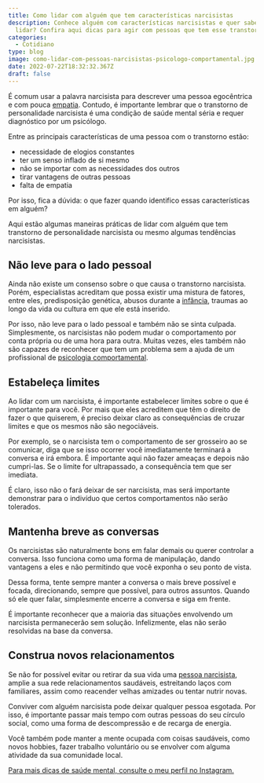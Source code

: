 ```yaml
---
title: Como lidar com alguém que tem características narcisistas
description: Conhece alguém com características narcisistas e quer saber como
  lidar? Confira aqui dicas para agir com pessoas que tem esse transtorno.
categories:
  - Cotidiano
type: blog
image: como-lidar-com-pessoas-narcisistas-psicologo-comportamental.jpg
date: 2022-07-22T18:32:32.367Z
draft: false
---
```


É comum usar a palavra narcisista para descrever uma pessoa egocêntrica e com pouca [empatia](https://yuribusin.com.br/empatia-voce-sabe-lidar-com-a-diversidade/). Contudo, é importante lembrar que o transtorno de personalidade narcisista é uma condição de saúde mental séria e requer diagnóstico por um psicólogo.

Entre as principais características de uma pessoa com o transtorno estão:

- necessidade de elogios constantes
- ter um senso inflado de si mesmo
- não se importar com as necessidades dos outros
- tirar vantagens de outras pessoas
- falta de empatia

Por isso, fica a dúvida: o que fazer quando identifico essas características em alguém?

Aqui estão algumas maneiras práticas de lidar com alguém que tem transtorno de personalidade narcisista ou mesmo algumas tendências narcisistas.

## Não leve para o lado pessoal

Ainda não existe um consenso sobre o que causa o transtorno narcisista. Porém, especialistas acreditam que possa existir uma mistura de fatores, entre eles, predisposição genética, abusos durante a [infância](/5-sinais-que-seu-filho-sofre-do-transtorno-de-ansiedade/), traumas ao longo da vida ou cultura em que ele está inserido.

Por isso, não leve para o lado pessoal e também não se sinta culpada. Simplesmente, os narcisistas não podem mudar o comportamento por conta própria ou de uma hora para outra. Muitas vezes, eles também não são capazes de reconhecer que tem um problema sem a ajuda de um profissional de [psicologia comportamental](https://yuribusin.com.br/).

## Estabeleça limites

Ao lidar com um narcisista, é importante estabelecer limites sobre o que é importante para você. Por mais que eles acreditem que têm o direito de fazer o que quiserem, é preciso deixar claro as consequências de cruzar limites e que os mesmos não são negociáveis.

Por exemplo, se o narcisista tem o comportamento de ser grosseiro ao se comunicar, diga que se isso ocorrer você imediatamente terminará a conversa e irá embora. É importante aqui não fazer ameaças e depois não cumpri-las. Se o limite for ultrapassado, a consequência tem que ser imediata.

É claro, isso não o fará deixar de ser narcisista, mas será importante demonstrar para o indivíduo que certos comportamentos não serão tolerados.

## Mantenha breve as conversas

Os narcisistas são naturalmente bons em falar demais ou querer controlar a conversa. Isso funciona como uma forma de manipulação, dando vantagens a eles e não permitindo que você exponha o seu ponto de vista.

Dessa forma, tente sempre manter a conversa o mais breve possível e focada, direcionando, sempre que possível, para outros assuntos. Quando só ele quer falar, simplesmente encerre a conversa e siga em frente.

É importante reconhecer que a maioria das situações envolvendo um narcisista permanecerão sem solução. Infelizmente, elas não serão resolvidas na base da conversa.

## Construa novos relacionamentos

Se não for possível evitar ou retirar da sua vida uma [pessoa narcisista](https://yuribusin.com.br/voce-ja-ouviu-falar-no-transtorno-de-personalidade-narcisista/), amplie a sua rede relacionamentos saudáveis, estreitando laços com familiares, assim como reacender velhas amizades ou tentar nutrir novas.

Conviver com alguém narcisista pode deixar qualquer pessoa esgotada. Por isso, é importante passar mais tempo com outras pessoas do seu círculo social, como uma forma de descompressão e de recarga de energia.

Você também pode manter a mente ocupada com coisas saudáveis, como novos hobbies, fazer trabalho voluntário ou se envolver com alguma atividade da sua comunidade local.

[Para mais dicas de saúde mental, consulte o meu perfil no Instagram.](https://www.instagram.com/dryuribusin/)
